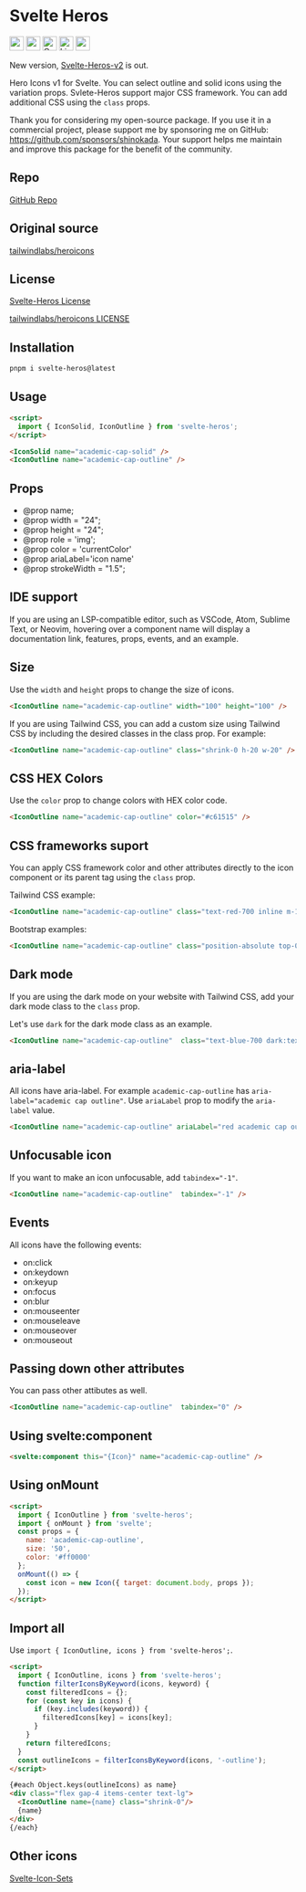 # Svelte Heros

<div class="flex gap-2 my-8">
<a href="https://github.com/sponsors/shinokada" target="_blank"><img src="https://img.shields.io/static/v1?label=Sponsor&message=%E2%9D%A4&logo=GitHub&color=%23fe8e86" alt="sponsor" height="25" style="height: 25px !important;"></a>
<a href="https://www.npmjs.com/package/svelte-heros" rel="nofollow" target="_blank"><img src="https://img.shields.io/npm/v/svelte-heros" alt="npm" height="25" style="height: 25px !important;"></a>
<a href="https://twitter.com/shinokada" rel="nofollow" target="_blank"><img src="https://img.shields.io/badge/created%20by-@shinokada-4BBAAB.svg" alt="Created by Shin Okada" height="25" style="height: 25px !important;"></a>
<a href="http://www.apache.org/licenses/" rel="nofollow" target="_blank"><img src="https://img.shields.io/github/license/shinokada/svelte-heros" alt="License" height="25" style="height: 25px !important;"></a>
<a href="https://www.npmjs.com/package/svelte-heros" rel="nofollow" target="_blank"><img src="https://img.shields.io/npm/dw/svelte-heros.svg" alt="npm" height="25" style="height: 25px !important;"></a>
</div>

New version, [Svelte-Heros-v2](https://svelte-heros-v2.vercel.app) is out.

Hero Icons v1 for Svelte. You can select outline and solid icons using the variation props. Svlete-Heros support major CSS framework. You can add additional CSS using the `class` props.

Thank you for considering my open-source package. If you use it in a commercial project, please support me by sponsoring me on GitHub: https://github.com/sponsors/shinokada. Your support helps me maintain and improve this package for the benefit of the community.

## Repo

[GitHub Repo](https://github.com/shinokada/svelte-heros)

## Original source

[tailwindlabs/heroicons](https://github.com/tailwindlabs/heroicons)

## License

[Svelte-Heros License](https://github.com/shinokada/svelte-heros/blob/main/LICENSE)

[tailwindlabs/heroicons LICENSE](https://github.com/tailwindlabs/heroicons/blob/main/LICENSE)


## Installation

```sh
pnpm i svelte-heros@latest
```

## Usage

```html
<script>
  import { IconSolid, IconOutline } from 'svelte-heros';
</script>

<IconSolid name="academic-cap-solid" />
<IconOutline name="academic-cap-outline" />
```

## Props

- @prop name;
- @prop width = "24";
- @prop height = "24";
- @prop role = 'img';
- @prop color = 'currentColor'
- @prop ariaLabel='icon name'
- @prop strokeWidth = "1.5";

## IDE support

If you are using an LSP-compatible editor, such as VSCode, Atom, Sublime Text, or Neovim, hovering over a component name will display a documentation link, features, props, events, and an example.

## Size

Use the `width` and `height` props to change the size of icons.

```html
<IconOutline name="academic-cap-outline" width="100" height="100" />
```

If you are using Tailwind CSS, you can add a custom size using Tailwind CSS by including the desired classes in the class prop. For example:

```html
<IconOutline name="academic-cap-outline" class="shrink-0 h-20 w-20" />
```

## CSS HEX Colors

Use the `color` prop to change colors with HEX color code.

```html
<IconOutline name="academic-cap-outline" color="#c61515" />
```

## CSS frameworks suport

You can apply CSS framework color and other attributes directly to the icon component or its parent tag using the `class` prop.

Tailwind CSS example:

```html
<IconOutline name="academic-cap-outline" class="text-red-700 inline m-1" />
```

Bootstrap examples:

```html
<IconOutline name="academic-cap-outline" class="position-absolute top-0 px-1" />
```

## Dark mode

If you are using the dark mode on your website with Tailwind CSS, add your dark mode class to the `class` prop.

Let's use `dark` for the dark mode class as an example.

```html
<IconOutline name="academic-cap-outline"  class="text-blue-700 dark:text-red-500" />
```

## aria-label

All icons have aria-label. For example `academic-cap-outline` has `aria-label="academic cap outline"`.
Use `ariaLabel` prop to modify the `aria-label` value.

```html
<IconOutline name="academic-cap-outline" ariaLabel="red academic cap outline" color="#c61515"/>
```

## Unfocusable icon

If you want to make an icon unfocusable, add `tabindex="-1"`.

```html
<IconOutline name="academic-cap-outline"  tabindex="-1" />
```

## Events

All icons have the following events:

- on:click
- on:keydown
- on:keyup
- on:focus
- on:blur
- on:mouseenter
- on:mouseleave
- on:mouseover
- on:mouseout

## Passing down other attributes

You can pass other attibutes as well.

```html
<IconOutline name="academic-cap-outline"  tabindex="0" />
```

## Using svelte:component

```html
<svelte:component this="{Icon}" name="academic-cap-outline" />
```

## Using onMount

```html
<script>
  import { IconOutline } from 'svelte-heros';
  import { onMount } from 'svelte';
  const props = {
    name: 'academic-cap-outline',
    size: '50',
    color: '#ff0000'
  };
  onMount(() => {
    const icon = new Icon({ target: document.body, props });
  });
</script>
```


## Import all

Use `import { IconOutline, icons } from 'svelte-heros';`.

```html
<script>
  import { IconOutline, icons } from 'svelte-heros';
  function filterIconsByKeyword(icons, keyword) {
    const filteredIcons = {};
    for (const key in icons) {
      if (key.includes(keyword)) {
        filteredIcons[key] = icons[key];
      }
    }
    return filteredIcons;
  }
  const outlineIcons = filterIconsByKeyword(icons, '-outline');
</script>

{#each Object.keys(outlineIcons) as name}
<div class="flex gap-4 items-center text-lg">
  <IconOutline name={name} class="shrink-0"/>
  {name}
</div>
{/each}
```

## Other icons

[Svelte-Icon-Sets](https://svelte-svg-icons.vercel.app/)
